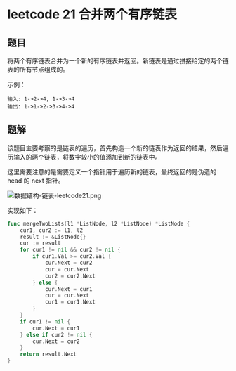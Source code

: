 # leetcode 21 合并两个有序链表

## 题目

将两个有序链表合并为一个新的有序链表并返回。新链表是通过拼接给定的两个链表的所有节点组成的。

示例：
```text
输入: 1->2->4, 1->3->4
输出: 1->1->2->3->4->4
```

## 题解

该题目主要考察的是链表的遍历，首先构造一个新的链表作为返回的结果，然后遍历输入的两个链表，将数字较小的值添加到新的链表中。

这里需要注意的是需要定义一个指针用于遍历新的链表，最终返回的是伪造的 head 的 next 指针。

![数据结构-链表-leetcode21.png](https://cnymw.github.io/GolangStudy/docs/img/数据结构-链表-leetcode21.png)

实现如下：

```go
func mergeTwoLists(l1 *ListNode, l2 *ListNode) *ListNode {
    cur1, cur2 := l1, l2
    result := &ListNode{}
    cur := result
    for cur1 != nil && cur2 != nil {
        if cur1.Val >= cur2.Val {
            cur.Next = cur2
            cur = cur.Next
            cur2 = cur2.Next
        } else {
            cur.Next = cur1
            cur = cur.Next
            cur1 = cur1.Next
        }
    }
    if cur1 != nil {
        cur.Next = cur1
    } else if cur2 != nil {
        cur.Next = cur2
    }
    return result.Next
}
```